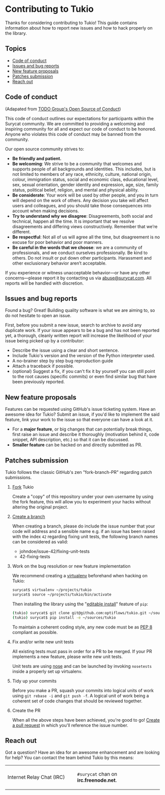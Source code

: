 # Contributing to Tukio

Thanks for considering contributing to Tukio! This guide contains information about how to report new issues and how to hack properly on the library.

## Topics

* [Code of conduct](#code-of-conduct)
* [Issues and bug reports](#issues-and-bug-reports)
* [New feature proposals](#new-feature-proposals)
* [Patches submission](#patches-submission)
* [Reach out](#reach-out)

## Code of conduct

(Adapated from [TODO Group's Open Source of Conduct](http://todogroup.org/opencodeofconduct/))

This code of conduct outlines our expectations for participants within the Surycat community. We are committed to providing a welcoming and inspiring community for all and expect our code of conduct to be honored. Anyone who violates this code of conduct may be banned from the community.

Our open source community strives to:

* **Be friendly and patient.**
* **Be welcoming**: We strive to be a community that welcomes and supports people of all backgrounds and identities. This includes, but is not limited to members of any race, ethnicity, culture, national origin, colour, immigration status, social and economic class, educational level, sex, sexual orientation, gender identity and expression, age, size, family status, political belief, religion, and mental and physical ability.
* **Be considerate**: Your work will be used by other people, and you in turn will depend on the work of others. Any decision you take will affect users and colleagues, and you should take those consequences into account when making decisions.
* **Try to understand why we disagree**: Disagreements, both social and technical, happen all the time. It is important that we resolve disagreements and differing views constructively. Remember that we’re different.
* **Be respectful**: Not all of us will agree all the time, but disagreement is no excuse for poor behavior and poor manners.
* **Be careful in the words that we choose**: we are a community of professionals, and we conduct ourselves professionally. Be kind to others. Do not insult or put down other participants. Harassment and other exclusionary behavior aren’t acceptable.

If you experience or witness unacceptable behavior—or have any other concerns—please report it by contacting us via <abuse@surycat.com>. All reports will be handled with discretion.

## Issues and bug reports

Found a bug? Great! Building quality software is what we are aiming to, so do not hesitate to open an issue.

First, before you submit a new issue, search to archive to avoid any duplicate work. If your issue appears to be a bug and has not been reported yet, a thorough, cleanly written report will increase the likelihood of your issue being picked up by a contributor:

* Describe the issue using a clear and short sentence.
* Include Tukio's version and the version of the Python interpreter used.
* A no-brainer step by step bug reproduction guide
* Attach a traceback if possible.
* (optional) Suggest a fix, if you can't fix it by yourself you can still point to the root causes (specific commits) or even find similar bug that have been previously reported.

## New feature proposals

Features can be requested using GitHub's issue ticketing system. Have an awesome idea for Tukio? Submit an issue, if you'd like to implement the said feature, link your work to the issue so that everyone can have a look at it.

* For a **major feature**, or big changes that can potentially break things, first raise an issue and describe it thoroughly (motivation behind it, code snippet, API description, etc.) so that it can be discussed.
* **Smaller feature** can be hacked on and directly submitted as PR.  

## Patches submission

Tukio follows the classic GitHub's zen "fork-branch-PR" regarding patch submissions.

1. [Fork](https://help.github.com/articles/fork-a-repo/) Tukio

    Create a "copy" of this repository under your own username by using the fork feature, this will allow you to experiment your hacks without altering the original project.

2. [Create a branch](https://help.github.com/articles/creating-and-deleting-branches-within-your-repository/)

    When creating a branch, please do include the issue number that your code will address and a sensible name e.g. if an issue has been raised with the index `42` regarding fixing unit tests, the following branch names can be considered as valid:

    * johndoe/issue-42/fixing-unit-tests
    * 42-fixing-tests


3. Work on the bug resolution or new feature implementation

    We recommend creating a [virtualenv](https://pypi.python.org/pypi/virtualenv) beforehand when hacking on Tukio:

    ```bash
    surycat$ virtualenv ~/projects/tukio
    surycat$ source ~/projects/tukio/bin/activate
    ```

    Then installing the library using the "[editable install](https://pip.pypa.io/en/stable/reference/pip_install/#editable-installs)" feature of `pip`:

    ```bash
    (tukio) surycat$ git clone git@github.com:optiflows/tukio.git ~/sources/tukio
    (tukio) surycat$ pip install -e ~/sources/tukio
    ```

    To maintain a coherent coding style, any new code must be as [PEP 8](https://www.python.org/dev/peps/pep-0008/) compliant as possible.

4. Fix and/or write new unit tests

    All existing tests must pass in order for a PR to be merged. If your PR implements a new feature, please write new unit tests.

    Unit tests are using [nose](https://nose.readthedocs.org/en/latest/) and can be launched by invoking `nosetests` inside a properly set up virtualenv.

5. Tidy up your commits

    Before you make a PR, squash your commits into logical units of work using `git rebase -i` and `git push -f`. A logical unit of work being a coherent set of code changes that should be reviewed together.

6. Create the PR

    When all the above steps have been achieved, you're good to go! [Create a pull request](https://help.github.com/articles/creating-a-pull-request/) in which you'll reference the issue number.

## Reach out

Got a question? Have an idea for an awesome enhancement and are looking for help? You can contact the team behind Tukio by this means:

<table class="tg">
    <col width="45%">
    <col width="65%">
    <tr>
    <td>Internet&nbsp;Relay&nbsp;Chat&nbsp;(IRC)</td>
    <td>
      <p>
        <code>#surycat</code> chan on <strong>irc.freenode.net</strong>.
      </p>
    </td>
  </tr>
</table>
